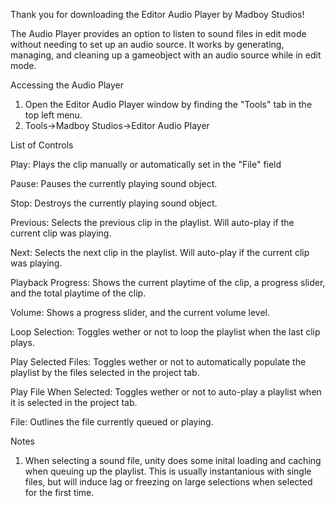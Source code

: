 Thank you for downloading the Editor Audio Player by Madboy Studios!

The Audio Player provides an option to listen to sound files in edit mode without needing to set up an audio source.
It works by generating, managing, and cleaning up a gameobject with an audio source while in edit mode.



Accessing the Audio Player
1. Open the Editor Audio Player window by finding the "Tools" tab in the top left menu.
2. Tools->Madboy Studios->Editor Audio Player




List of Controls

Play: Plays the clip manually or automatically set in the "File" field

Pause: Pauses the currently playing sound object.

Stop: Destroys the currently playing sound object.

Previous: Selects the previous clip in the playlist. Will auto-play if the current clip was playing.

Next: Selects the next clip in the playlist. Will auto-play if the current clip was playing.

Playback Progress: Shows the current playtime of the clip, a progress slider, and the total playtime of the clip.

Volume: Shows a progress slider, and the current volume level.

Loop Selection: Toggles wether or not to loop the playlist when the last clip plays.

Play Selected Files: Toggles wether or not to automatically populate the playlist by the files selected in the project tab.

Play File When Selected: Toggles wether or not to auto-play a playlist when it is selected in the project tab.

File: Outlines the file currently queued or playing.


Notes
1. When selecting a sound file, unity does some inital loading and caching when queuing up the playlist. This is usually instantanious with single files, but will induce lag or freezing on large selections when selected for the first time.